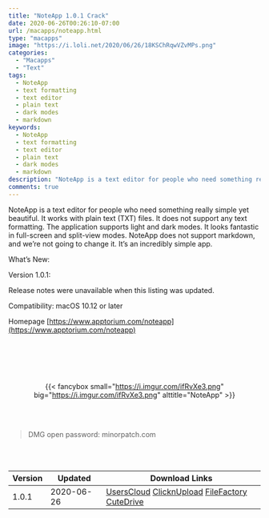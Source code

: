 ```yaml
---
title: "NoteApp 1.0.1 Crack"
date: 2020-06-26T00:26:10-07:00
url: /macapps/noteapp.html
type: "macapps"
image: "https://i.loli.net/2020/06/26/18KSChRqwVZvMPs.png"
categories:
  - "Macapps"
  - "Text"
tags:
  - NoteApp
  - text formatting
  - text editor
  - plain text
  - dark modes
  - markdown
keywords:
  - NoteApp
  - text formatting
  - text editor
  - plain text
  - dark modes
  - markdown
description: "NoteApp is a text editor for people who need something really simple yet beautiful. It works with plain text (TXT) files"
comments: true
---
```


NoteApp is a text editor for people who need something really simple yet beautiful. It works with plain text (TXT) files. It does not support any text formatting. The application supports light and dark modes. It looks fantastic in full-screen and split-view modes. NoteApp does not support markdown, and we’re not going to change it. It’s an incredibly simple app.

What’s New:

Version 1.0.1:

Release notes were unavailable when this listing was updated.

Compatibility: macOS 10.12 or later

Homepage [https://www.apptorium.com/noteapp](https://www.apptorium.com/noteapp)

<br/>
<br/>
<script async src="https://pagead2.googlesyndication.com/pagead/js/adsbygoogle.js"></script>
<ins class="adsbygoogle"
     style="display:block; text-align:center;"
     data-ad-layout="in-article"
     data-ad-format="fluid"
     data-ad-client="ca-pub-8746275014476192"
     data-ad-slot="5144997159"></ins>
<script>
     (adsbygoogle = window.adsbygoogle || []).push({});
</script>
<br/>
<br/>


<center>

{{< fancybox small="https://i.imgur.com/ifRvXe3.png" big="https://i.imgur.com/ifRvXe3.png" alttitle="NoteApp" >}}

</center>

<br/>
<br/>


> DMG open password: minorpatch.com

<br/>

<br/>
<div id="history_version" class="history_version">

| Version | Updated | Download Links |
| ---- | ---- | ---- |
| 1.0.1 | 2020-06-26 | [UsersCloud](https://ouo.io/03FuurU)   [ClicknUpload](https://ouo.io/3Vv4e6t)   [FileFactory](https://ouo.io/aLBP3M)   [CuteDrive](https://ouo.io/eIfr3u) |

</div>

